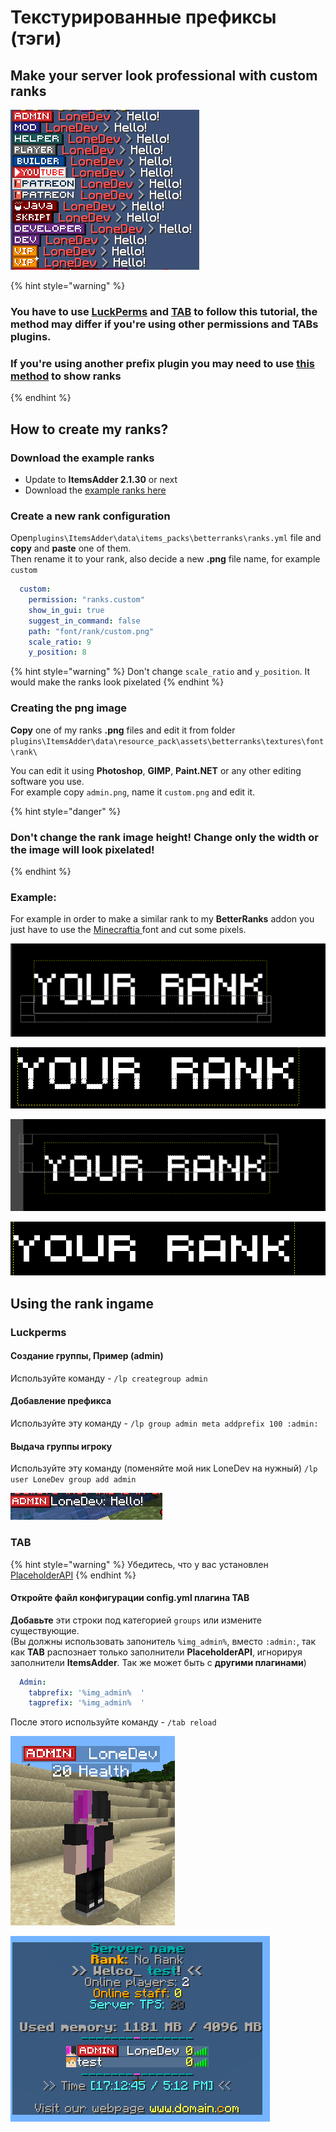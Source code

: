 # Текстурированные префиксы \(тэги\)

## Make your server look professional with custom ranks

![](../../../.gitbook/assets/image%20%2827%29%20%284%29%20%281%29.png)

{% hint style="warning" %}
### You have to use [LuckPerms](https://www.spigotmc.org/resources/luckperms.28140/) and [TAB](https://www.spigotmc.org/resources/tab-1-7-x-1-16-5.57806/) to follow this tutorial, the method may differ if you're using other permissions and TABs plugins.

### If you're using another prefix plugin you may need to use [this method](../../using-font_images-emojis-everywhere.md) to show ranks
{% endhint %}

## How to create my ranks?

### Download the example ranks

* Update to **ItemsAdder 2.1.30** or next
* Download the [example ranks here ](https://www.spigotmc.org/resources/ranks-betterranks-with-custom-textures-itemsadder-addon.84852/)

### Create a new rank configuration

Open`plugins\ItemsAdder\data\items_packs\betterranks\ranks.yml` file and **copy** and **paste** one of them.  
Then rename it to your rank, also decide a new **.png** file name, for example `custom`

```yaml
  custom:
    permission: "ranks.custom"
    show_in_gui: true
    suggest_in_command: false
    path: "font/rank/custom.png"
    scale_ratio: 9
    y_position: 8
```

{% hint style="warning" %}
Don't change `scale_ratio` and `y_position`. It would make the ranks look pixelated
{% endhint %}

### Creating the png image

**Copy** one of my ranks **.png** files and edit it from folder `plugins\ItemsAdder\data\resource_pack\assets\betterranks\textures\font\rank\`

You can edit it using **Photoshop**, **GIMP**, **Paint.NET** or any other editing software you use.  
For example copy `admin.png`, name it `custom.png` and edit it.

{% hint style="danger" %}
### Don't change the rank image height! Change only the width or the image will look pixelated!
{% endhint %}

### Example:

For example in order to make a similar rank to my **BetterRanks** addon you just have to use the [Minecraftia ](https://www.dafont.com/andrew-tyler.d2526)font and cut some pixels.

![](../../../.gitbook/assets/image%20%2839%29.png)

![](../../../.gitbook/assets/image%20%2836%29.png)

![](../../../.gitbook/assets/image%20%2838%29.png)

![](../../../.gitbook/assets/image%20%2837%29.png)

## Using the rank ingame

### Luckperms

#### Создание группы, Пример \(admin\)

Используйте команду - `/lp creategroup admin`

#### Добавление префикса

Используйте эту команду - `/lp group admin meta addprefix 100 :admin:`

#### Выдача группы игроку

Используйте эту команду \(поменяйте мой ник LoneDev на нужный\) `/lp user LoneDev group add admin`

![](../../../.gitbook/assets/immagine%20%2843%29.png)

### TAB

{% hint style="warning" %}
Убедитесь, что у вас установлен [PlaceholderAPI](../../using-font_images-emojis-everywhere.md)
{% endhint %}

#### Откройте файл конфигурации config.yml плагина TAB

**Добавьте** эти строки под категорией `groups` или измените существующие.  
\(Вы должны использовать запонитель `%img_admin%`, вместо `:admin:`, так как **TAB** распознает только заполнители **PlaceholderAPI**, игнорируя заполнители **ItemsAdder**. Так же может быть с **другими плагинами**\)

```yaml
  Admin:
    tabprefix: '%img_admin%  '
    tagprefix: '%img_admin%  '
```

После этого используйте команду - `/tab reload`

![](../../../.gitbook/assets/immagine%20%2841%29.png)

![](../../../.gitbook/assets/immagine%20%2842%29.png)

